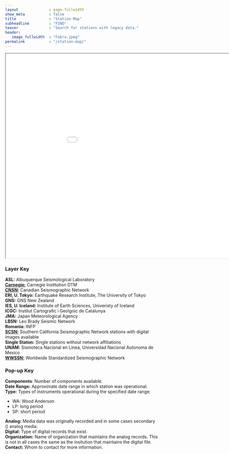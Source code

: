 ```yaml
---
layout              : page-fullwidth
show_meta           : false
title               : "Station Map"
subheadline         : "FIND"
teaser              : "Search for stations with legacy data."
header:
   image_fullwidth  : "Fabra.jpeg"
permalink           : "/station-map/"
---
```




<iframe src="../pages/maps/station_map.html" width="1000px" height="666px"></iframe>

### Layer Key
**ASL:** Albuquerque Seismological Laboratory
<br>[
**Carnegie:**](../organizations/carnegie) Carnegie Institution DTM
<br>
[**CNSN:**](../organizations/canada) Canadian Seismographic Network
<br>
**ERI, U. Tokyo:** Earthquake Research Institute, The University of Tokyo
<br>
**GNS:** GNS New Zealand
<br>
**IES, U. Iceland:** Institute of Earth Sciences, Univeristy of Iceland
<br>
**ICGC:** Institut Cartografic i Geolgoic de Catalunya
<br>
**JMA:** Japan Meteorological Agency
<br>
**LBSN:** Leo Brady Seismic Network
<br>
**Romania:** INFP
<br>
[**SCSN:**](../organizations/scsn) Southern California Seismographic Network stations with digital images available
<br>
**Single Staton:** Single stations without network affiliations
<br>
**UNAM:** Sismoteca Nacional en Linea, Universidad Nacional Autonoma de Mexico
<br>
[**WWSSN:**](../organizations/wwssn) Worldwide Standardized Seismographic Network

### Pop-up Key

**Components**: Number of components available.
<br>
**Date Range:** Approximate date range in which station was operational.
<br>
**Type:** Types of instruments operational during the specified date range:
  * WA: Wood Anderson
  * LP: long period
  * SP: short period

**Analog:**  Media data was originally recorded and in some cases secondary () analog media.
<br>
**Digital:** Type of digital records that exist.
<br>
**Organization:** Name of organization that maintains the analog records. This is not in all cases the same as the insitution that maintains the digital file.
<br>
**Contact:** Whom to contact for more information.

